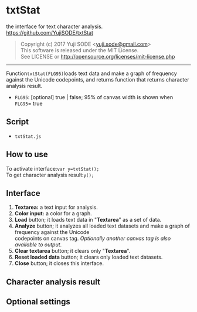 # txtStat
the interface for text character analysis.
https://github.com/YujiSODE/txtStat

>Copyright (c) 2017 Yuji SODE \<yuji.sode@gmail.com\>  
>This software is released under the MIT License.  
>See LICENSE or http://opensource.org/licenses/mit-license.php
______

Function`txtStat(FLG95)`loads text data and make a graph of frequency against the Unicode codepoints,
and returns function that returns character analysis result.
* `FLG95`: [optional] true | false; 95% of canvas width is shown when `FLG95`= true

## Script
* `txtStat.js`

## How to use
To activate interface:`var y=txtStat();`  
To get character analysis result:`y();`

## Interface
1. __Textarea:__ a text input for analysis.
2. __Color input:__ a color for a graph.
3. __Load__ button; it loads text data in "__Textarea__" as a set of data.
4. __Analyze__ button; it analyzes all loaded text datasets and make a graph of frequency against the Unicode  
   codepoints on canvas tag. _Optionally another canvas tag is also available to output_.
5. __Clear textarea__ button; it clears only "__Textarea__".
6. __Reset loaded data__ button; it clears only loaded text datasets.
7. __Close__ button; it closes this interface.

## Character analysis result

## Optional settings

